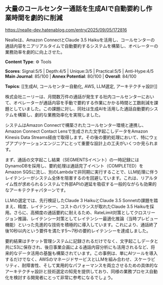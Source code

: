 ## 大量のコールセンター通話を生成AIで自動要約し作業時間を劇的に削減

https://nealle-dev.hatenablog.com/entry/2025/09/05/172816

Nealleは、Amazon ConnectとClaude 3.5 Haikuを活用し、コールセンターの通話内容をニアリアルタイムで自動要約するシステムを構築し、オペレーターの業務効率を劇的に向上させた。

**Content Type**: ⚙️ Tools

**Scores**: Signal:5/5 | Depth:4/5 | Unique:3/5 | Practical:5/5 | Anti-Hype:4/5
**Main Journal**: 85/100 | **Annex Potential**: 80/100 | **Overall**: 84/100

**Topics**: [[生成AI, コールセンター自動化, AWS, LLM選定, アーキテクチャ設計]]

株式会社ニーリーは、月間数万件の通話が発生する社内コールセンターにおいて、オペレーターが通話内容を手動で要約する作業にかかる時間と工数削減を課題としていました。この課題に対し、同社は生成AIを活用した通話自動要約システムを構築し、劇的な業務効率化を実現しました。

システムはAmazon Connectで構築されたコールセンター環境と連携し、Amazon Connect Contact Lensで生成された文字起こしデータをAmazon Kinesis Data Streams経由で取得します。その後の要約処理において、特にウェブアプリケーションエンジニアにとって重要な設計上の工夫がいくつか見られます。

まず、通話の文字起こし結果（SEGMENTSイベント）の一時記録にはDynamoDBを採用し、要約処理は通話完了イベント（COMPLETED）をAmazon SQSに流し、別のLambdaで非同期に実行することで、LLM処理に伴うレイテンシーがシステム全体を阻害するのを回避しています。これは、リアルタイム性が求められるシステムで外部APIの遅延を吸収する一般的ながらも効果的なアーキテクチャパターンです。

LLMの選定では、先行検証したClaude 3 HaikuとClaude 3.5 Sonnetの課題を踏まえ、精度、レイテンシー、コストのバランスが取れたClaude 3.5 Haikuを採用。さらに、高頻度の通話要約に耐えるため、RateLimit対策としてクロスリージョン推論、レイテンシー対策としてレイテンシー最適化推論（当時プレビュー機能）といった先進的な技術を積極的に導入しています。これにより、通話終了後10秒以内という要件を満たす5〜7秒の要約レイテンシーを達成しました。

要約結果はチケット管理システムに記録されるだけでなく、文字起こしデータと共にS3に保存され、後日事業企画による通話内容分析にも活用されるなど、将来的なデータ活用の基盤も構築されています。この事例は、単にAIツールを導入するだけでなく、AWSのマネージドサービスとLLMを組み合わせ、スケーラビリティ、耐障害性、そして実用的なパフォーマンスを両立させるための具体的なアーキテクチャ設計と技術選定の知見を提供しており、同様の業務プロセス自動化を検討する開発者にとって非常に参考になるでしょう。